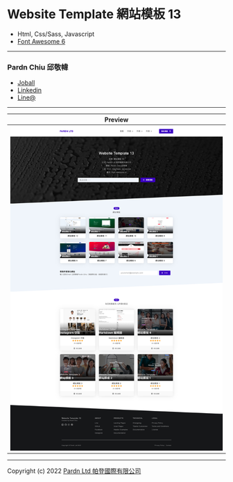 # Website Template 網站模板 13

- Html, Css/Sass, Javascript
- [Font Awesome 6](https://fontawesome.com/v6/search)

***

### Pardn Chiu 邱敬幃

- [Joball](https://joball.tw/@pardnltd)
- [Linkedin](https://www.linkedin.com/in/pardnchiu/)
- [Line@](http://lin.ee/Gtcb5kc)

***

| Preview |
|---|
| ![Website Template 網站模板 13 預覽](./image/index.jpg) |

***

Copyright (c) 2022 [Pardn Ltd 帕登國際有限公司](https://joball.tw/@pardnltd)


